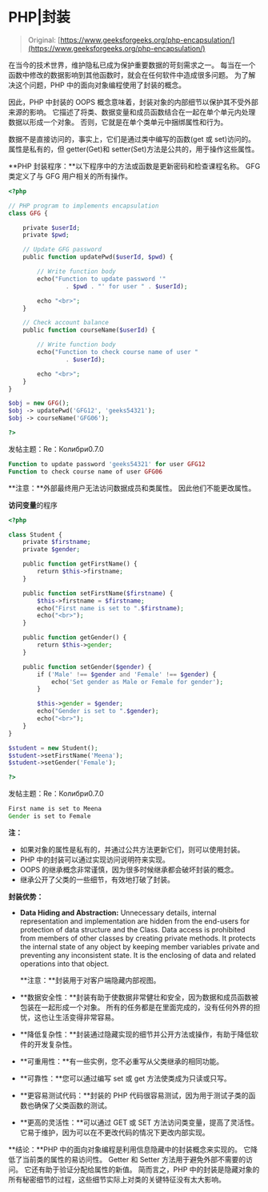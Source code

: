 # PHP|封装

> Original: [https://www.geeksforgeeks.org/php-encapsulation/](https://www.geeksforgeeks.org/php-encapsulation/)

在当今的技术世界，维护隐私已成为保护重要数据的苛刻需求之一。 每当在一个函数中修改的数据影响到其他函数时，就会在任何软件中造成很多问题。 为了解决这个问题，PHP 中的面向对象编程使用了封装的概念。

因此，PHP 中封装的 OOPS 概念意味着，封装对象的内部细节以保护其不受外部来源的影响。 它描述了将类、数据变量和成员函数结合在一起在单个单元内处理数据以形成一个对象。 否则，它就是在单个类单元中捆绑属性和行为。

数据不是直接访问的，事实上，它们是通过类中编写的函数(get 或 set)访问的。 属性是私有的，但 getter(Get)和 setter(Set)方法是公共的，用于操作这些属性。

**PHP 封装程序：**以下程序中的方法或函数是更新密码和检查课程名称。 GFG 类定义了与 GFG 用户相关的所有操作。

```php
<?php

// PHP program to implements encapsulation
class GFG {

    private $userId;
    private $pwd;

    // Update GFG password
    public function updatePwd($userId, $pwd) {

        // Write function body
        echo("Function to update password '"
                . $pwd . "' for user " . $userId);

        echo "<br>";
    }

    // Check account balance
    public function courseName($userId) {

        // Write function body
        echo("Function to check course name of user "
                . $userId);

        echo "<br>";
    }
}

$obj = new GFG();
$obj -> updatePwd('GFG12', 'geeks54321');
$obj -> courseName('GFG06');

?>
```

发帖主题：Re：Колибри0.7.0

```php
Function to update password 'geeks54321' for user GFG12
Function to check course name of user GFG06

```

**注意：**外部最终用户无法访问数据成员和类属性。 因此他们不能更改属性。

**访问变量**的程序

```php
<?php

class Student {
    private $firstname;
    private $gender;

    public function getFirstName() {
        return $this->firstname;
    }

    public function setFirstName($firstname) {
        $this->firstname = $firstname;
        echo("First name is set to ".$firstname);
        echo("<br>");
    }

    public function getGender() {
        return $this->gender;
    }

    public function setGender($gender) {
        if ('Male' !== $gender and 'Female' !== $gender) {
            echo('Set gender as Male or Female for gender');
        }

        $this->gender = $gender;
        echo("Gender is set to ".$gender);
        echo("<br>");
    }
}

$student = new Student();
$student->setFirstName('Meena');
$student->setGender('Female');

?>
```

发帖主题：Re：Колибри0.7.0

```php
First name is set to Meena
Gender is set to Female

```

**注：**

*   如果对象的属性是私有的，并通过公共方法更新它们，则可以使用封装。
*   PHP 中的封装可以通过实现访问说明符来实现。
*   OOPS 的继承概念非常谨慎，因为很多时候继承都会破坏封装的概念。
*   继承公开了父类的一些细节，有效地打破了封装。

**封装优势：**

*   **Data Hiding and Abstraction:** Unnecessary details, internal representation and implementation are hidden from the end-users for protection of data structure and the Class. Data access is prohibited from members of other classes by creating private methods. It protects the internal state of any object by keeping member variables private and preventing any inconsistent state. It is the enclosing of data and related operations into that object.

    **注意：**封装用于对客户端隐藏内部视图。

*   **数据安全性：**封装有助于使数据非常健壮和安全，因为数据和成员函数被包装在一起形成一个对象。 所有的任务都是在里面完成的，没有任何外界的担忧，这也让生活变得非常容易。
*   **降低复杂性：**封装通过隐藏实现的细节并公开方法或操作，有助于降低软件的开发复杂性。
*   **可重用性：**有一些实例，您不必重写从父类继承的相同功能。
*   **可靠性：**您可以通过编写 set 或 get 方法使类成为只读或只写。
*   **更容易测试代码：**封装的 PHP 代码很容易测试，因为用于测试子类的函数也确保了父类函数的测试。
*   **更高的灵活性：**可以通过 GET 或 SET 方法访问类变量，提高了灵活性。 它易于维护，因为可以在不更改代码的情况下更改内部实现。

**结论：**PHP 中的面向对象编程是利用信息隐藏中的封装概念来实现的。 它降低了当前类的属性的易访问性。 Getter 和 Setter 方法用于避免外部不需要的访问。 它还有助于验证分配给属性的新值。
简而言之，PHP 中的封装是隐藏对象的所有秘密细节的过程，这些细节实际上对类的关键特征没有太大影响。